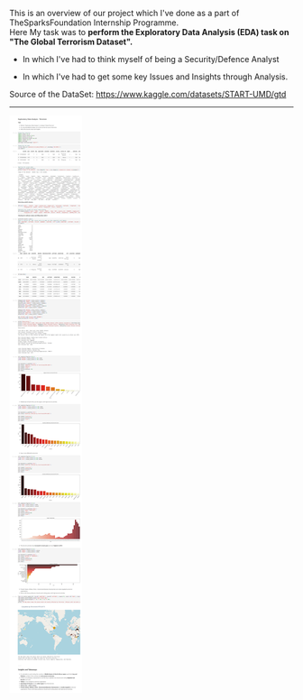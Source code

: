 
This is an overview of our project which I've done as a part of TheSparksFoundation Internship Programme.                                                           
Here My task was to **perform the Exploratory Data Analysis (EDA) task on "The Global Terrorism Dataset".**
- In which I've had to think myself of being a Security/Defence Analyst 
* In which I've had to get some key Issues and Insights through Analysis.

Source of the DataSet: https://www.kaggle.com/datasets/START-UMD/gtd
<hr> 


![This is an overview of the Project](https://github.com/Inferno-scorp/DataAnalytics-and-DataScience-Projects/blob/8f193361b6e4ab41f7f55a9809b686208c3fcd9f/GlobalTerrorismDataset/_D__python_Jupyter_Projects_GlobalTerrorismDataset_Global_Terrorism.html.png)

